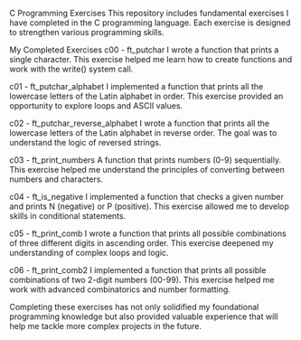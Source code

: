 C Programming Exercises
This repository includes fundamental exercises I have completed in the C programming language. Each exercise is designed to strengthen various programming skills.

My Completed Exercises
c00 - ft_putchar
I wrote a function that prints a single character. This exercise helped me learn how to create functions and work with the write() system call.

c01 - ft_putchar_alphabet
I implemented a function that prints all the lowercase letters of the Latin alphabet in order. This exercise provided an opportunity to explore loops and ASCII values.

c02 - ft_putchar_reverse_alphabet
I wrote a function that prints all the lowercase letters of the Latin alphabet in reverse order. The goal was to understand the logic of reversed strings.

c03 - ft_print_numbers
A function that prints numbers (0-9) sequentially. This exercise helped me understand the principles of converting between numbers and characters.

c04 - ft_is_negative
I implemented a function that checks a given number and prints N (negative) or P (positive). This exercise allowed me to develop skills in conditional statements.

c05 - ft_print_comb
I wrote a function that prints all possible combinations of three different digits in ascending order. This exercise deepened my understanding of complex loops and logic.

c06 - ft_print_comb2
I implemented a function that prints all possible combinations of two 2-digit numbers (00-99). This exercise helped me work with advanced combinatorics and number formatting.

Completing these exercises has not only solidified my foundational programming knowledge but also provided valuable experience that will help me tackle more complex projects in the future.
